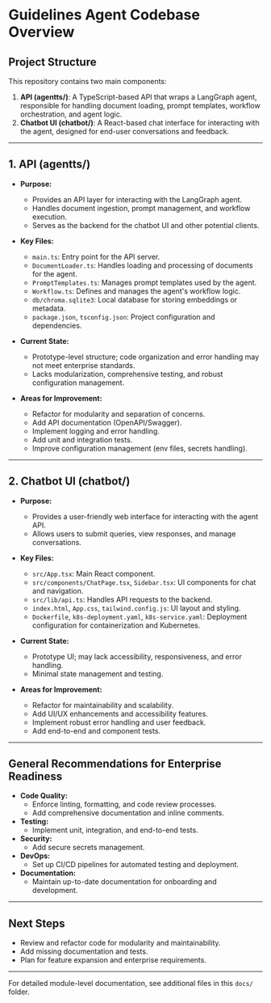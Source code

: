 # Guidelines Agent Codebase Overview

## Project Structure

This repository contains two main components:

1. **API (agentts/)**: A TypeScript-based API that wraps a LangGraph agent, responsible for handling document loading, prompt templates, workflow orchestration, and agent logic.
2. **Chatbot UI (chatbot/)**: A React-based chat interface for interacting with the agent, designed for end-user conversations and feedback.

---

## 1. API (agentts/)

- **Purpose:**
  - Provides an API layer for interacting with the LangGraph agent.
  - Handles document ingestion, prompt management, and workflow execution.
  - Serves as the backend for the chatbot UI and other potential clients.

- **Key Files:**
  - `main.ts`: Entry point for the API server.
  - `DocumentLoader.ts`: Handles loading and processing of documents for the agent.
  - `PromptTemplates.ts`: Manages prompt templates used by the agent.
  - `Workflow.ts`: Defines and manages the agent's workflow logic.
  - `db/chroma.sqlite3`: Local database for storing embeddings or metadata.
  - `package.json`, `tsconfig.json`: Project configuration and dependencies.

- **Current State:**
  - Prototype-level structure; code organization and error handling may not meet enterprise standards.
  - Lacks modularization, comprehensive testing, and robust configuration management.

- **Areas for Improvement:**
  - Refactor for modularity and separation of concerns.
  - Add API documentation (OpenAPI/Swagger).
  - Implement logging and error handling.
  - Add unit and integration tests.
  - Improve configuration management (env files, secrets handling).

---

## 2. Chatbot UI (chatbot/)

- **Purpose:**
  - Provides a user-friendly web interface for interacting with the agent API.
  - Allows users to submit queries, view responses, and manage conversations.

- **Key Files:**
  - `src/App.tsx`: Main React component.
  - `src/components/ChatPage.tsx`, `Sidebar.tsx`: UI components for chat and navigation.
  - `src/lib/api.ts`: Handles API requests to the backend.
  - `index.html`, `App.css`, `tailwind.config.js`: UI layout and styling.
  - `Dockerfile`, `k8s-deployment.yaml`, `k8s-service.yaml`: Deployment configuration for containerization and Kubernetes.

- **Current State:**
  - Prototype UI; may lack accessibility, responsiveness, and error handling.
  - Minimal state management and testing.

- **Areas for Improvement:**
  - Refactor for maintainability and scalability.
  - Add UI/UX enhancements and accessibility features.
  - Implement robust error handling and user feedback.
  - Add end-to-end and component tests.

---

## General Recommendations for Enterprise Readiness

- **Code Quality:**
  - Enforce linting, formatting, and code review processes.
  - Add comprehensive documentation and inline comments.
- **Testing:**
  - Implement unit, integration, and end-to-end tests.
- **Security:**
  - Add secure secrets management.
- **DevOps:**
  - Set up CI/CD pipelines for automated testing and deployment.
- **Documentation:**
  - Maintain up-to-date documentation for onboarding and development.

---

## Next Steps

- Review and refactor code for modularity and maintainability.
- Add missing documentation and tests.
- Plan for feature expansion and enterprise requirements.

---

For detailed module-level documentation, see additional files in this `docs/` folder.

